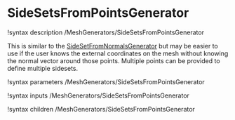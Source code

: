 # SideSetsFromPointsGenerator

!syntax description /MeshGenerators/SideSetsFromPointsGenerator

This is similar to the [SideSetFromNormalsGenerator](/SideSetsFromNormalsGenerator.md)
but may be easier to use if the user knows the external coordinates on the mesh
without knowing the normal vector around those points. Multiple points can be
provided to define multiple sidesets.

!syntax parameters /MeshGenerators/SideSetsFromPointsGenerator

!syntax inputs /MeshGenerators/SideSetsFromPointsGenerator

!syntax children /MeshGenerators/SideSetsFromPointsGenerator
